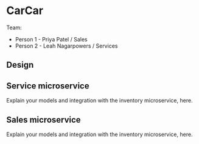 # CarCar

Team:

- Person 1 - Priya Patel / Sales
- Person 2 - Leah Nagarpowers / Services

## Design

## Service microservice

Explain your models and integration with the inventory
microservice, here.

## Sales microservice

Explain your models and integration with the inventory
microservice, here.
